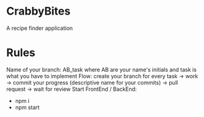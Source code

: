 # CrabbyBites
A recipe finder application

# Rules
Name of your branch: AB_task where AB are your name's initials and task is what you have to implement
Flow: create your branch for every task -> work -> commit your progress (descriptive name for your commits) -> pull request -> wait for review
Start FrontEnd / BackEnd:
- npm i
- npm start

